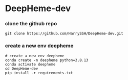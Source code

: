 # DeepHeme-dev

### clone the github repo
```git clone https://github.com/HarrySSH/DeepHeme-dev.git```

### create a new env deepheme
    # create a new env deepheme
    conda create -n deepheme python=3.8.13
    conda activate deepheme
    cd DeepHeme-dev
    pip install -r requirements.txt
